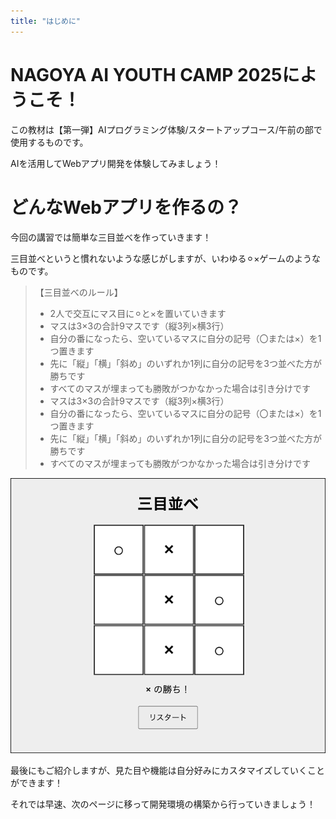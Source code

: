 ```yaml
---
title: "はじめに"
---
```


# NAGOYA AI YOUTH CAMP 2025にようこそ！  

この教材は【第一弾】AIプログラミング体験/スタートアップコース/午前の部で使用するものです。

AIを活用してWebアプリ開発を体験してみましょう！

# どんなWebアプリを作るの？

今回の講習では簡単な三目並べを作っていきます！

三目並べというと慣れないような感じがしますが、いわゆる⚪︎×ゲームのようなものです。

> 【三目並べのルール】
> - 2人で交互にマス目に⚪︎と×を置いていきます
> - マスは3×3の合計9マスです（縦3列×横3行）
> - 自分の番になったら、空いているマスに自分の記号（〇または×）を1つ置きます
> - 先に「縦」「横」「斜め」のいずれか1列に自分の記号を3つ並べた方が勝ちです
> - すべてのマスが埋まっても勝敗がつかなかった場合は引き分けです
> - マスは3×3の合計9マスです（縦3列×横3行）
> - 自分の番になったら、空いているマスに自分の記号（〇または×）を1つ置きます
> - 先に「縦」「横」「斜め」のいずれか1列に自分の記号を3つ並べた方が勝ちです
> - すべてのマスが埋まっても勝敗がつかなかった場合は引き分けです

![](/images/nagoya2025/vscode-golive-test-sanmoku-3.png)

最後にもご紹介しますが、見た目や機能は自分好みにカスタマイズしていくことができます！

それでは早速、次のページに移って開発環境の構築から行っていきましょう！